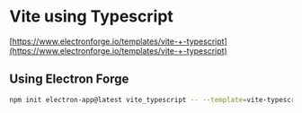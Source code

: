 # Vite using Typescript

[https://www.electronforge.io/templates/vite-+-typescript](https://www.electronforge.io/templates/vite-+-typescript)

## Using Electron Forge

```bash
npm init electron-app@latest vite_typescript -- --template=vite-typescript
```

